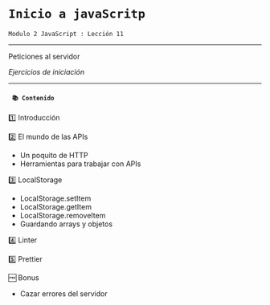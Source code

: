 # `Inicio a javaScritp`

`Modulo 2 JavaScript : Lección 11`

---

Peticiones al servidor

_Ejercicios de iniciación_

---

#### ` 📚 Contenido`

1️⃣ Introducción

2️⃣ El mundo de las APIs

- Un poquito de HTTP
- Herramientas para trabajar con APIs

3️⃣ LocalStorage

- LocalStorage.setItem
- LocalStorage.getItem
- LocalStorage.removeItem
- Guardando arrays y objetos

4️⃣ Linter

5️⃣ Prettier

🆓 Bonus

- Cazar errores del servidor
